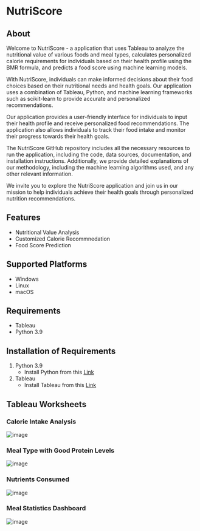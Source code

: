 # NutriScore
## About
Welcome to NutriScore - a application that uses Tableau to analyze the nutritional value of various foods and meal types, calculates personalized calorie requirements for individuals based on their health profile using the BMR formula, and predicts a food score using machine learning models.

With NutriScore, individuals can make informed decisions about their food choices based on their nutritional needs and health goals. Our application uses a combination of Tableau, Python, and machine learning frameworks such as scikit-learn to provide accurate and personalized recommendations.

Our application provides a user-friendly interface for individuals to input their health profile and receive personalized food recommendations. The application also allows individuals to track their food intake and monitor their progress towards their health goals.

The NutriScore GitHub repository includes all the necessary resources to run the application, including the code, data sources, documentation, and installation instructions. Additionally, we provide detailed explanations of our methodology, including the machine learning algorithms used, and any other relevant information.

We invite you to explore the NutriScore application and join us in our mission to help individuals achieve their health goals through personalized nutrition recommendations.

## Features
* Nutritional Value Analysis
* Customized Calorie Recommnedation
* Food Score Prediction

## Supported Platforms
* Windows
* Linux
* macOS

## Requirements
* Tableau
* Python 3.9

## Installation of Requirements
1. Python 3.9
   * Install Python from this [Link](https://www.python.org/downloads/release/python-396/)
2. Tableau
   * Install Tableau from this [Link](https://www.tableau.com/products/desktop)


## Tableau Worksheets

### Calorie Intake Analysis
![image](https://user-images.githubusercontent.com/75007002/231090061-a058d2e8-19aa-4cd8-a00d-e9dcfb0dbc26.png)

### Meal Type with Good Protein Levels
![image](https://user-images.githubusercontent.com/75007002/231090546-3be7cf86-9bef-49b2-9526-3126d818137b.png)

### Nutrients Consumed
![image](https://user-images.githubusercontent.com/75007002/231090803-1ca8d599-8a76-4941-9a61-3e1e01335b31.png)

### Meal Statistics Dashboard
![image](https://user-images.githubusercontent.com/75007002/231091049-e40813f4-8387-4d44-ac6a-e7bd5b29f8cb.png)



